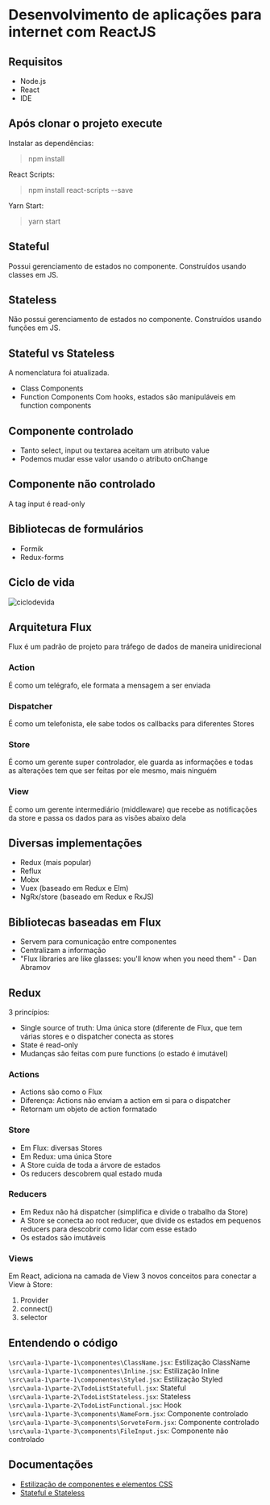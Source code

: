 # Desenvolvimento de aplicações para internet com ReactJS
## Requisitos
- Node.js 
- React
- IDE

## Após clonar o projeto execute
Instalar as dependências:
>npm install

React Scripts:
>npm install react-scripts --save

Yarn Start:
>yarn start

## Stateful
Possui gerenciamento de estados no componente. Construídos usando classes em JS.

## Stateless 
Não possui gerenciamento de estados no componente. Construídos usando funções em JS.

## Stateful vs Stateless 
A nomenclatura foi atualizada.
- Class Components
- Function Components
Com hooks, estados são manipuláveis em function components

## Componente controlado
- Tanto select, input ou textarea aceitam um atributo value
- Podemos mudar esse valor usando o atributo onChange

## Componente não controlado
A tag input é read-only

## Bibliotecas de formulários
- Formik
- Redux-forms

## Ciclo de vida
![ciclodevida](https://user-images.githubusercontent.com/72028645/134172165-a434f09c-282c-4b5b-b3d6-052680a6f05f.png)

## Arquitetura Flux
Flux é um padrão de projeto para tráfego de dados de maneira unidirecional

### Action
É como um telégrafo, ele formata a mensagem a ser enviada

### Dispatcher 
É como um telefonista, ele sabe todos os callbacks para diferentes Stores

### Store
É como um gerente super controlador, ele guarda as informações e todas as alterações tem que ser feitas por ele mesmo, mais ninguém

### View
É como um gerente intermediário (middleware) que recebe as notificações da store e passa os dados para as visões abaixo dela

## Diversas implementações
- Redux (mais popular)
- Reflux
- Mobx
- Vuex (baseado em Redux e Elm)
- NgRx/store (baseado em Redux e RxJS)

## Bibliotecas baseadas em Flux
- Servem para comunicação entre componentes
- Centralizam a informação
- "Flux libraries are like glasses: you'll know when you need them" - Dan Abramov

## Redux
3 princípios:
- Single source of truth: Uma única store (diferente de Flux, que tem várias stores e o dispatcher conecta as stores
- State é read-only
- Mudanças são feitas com pure functions (o estado é imutável)

### Actions
- Actions são como o Flux
- Diferença: Actions não enviam a action em si para o dispatcher
- Retornam um objeto de action formatado

### Store
- Em Flux: diversas Stores
- Em Redux: uma única Store
- A Store cuida de toda a árvore de estados
- Os reducers descobrem qual estado muda

### Reducers
- Em Redux não há dispatcher (simplifica e divide o trabalho da Store)
- A Store se conecta ao root reducer, que divide os estados em pequenos reducers para descobrir como lidar com esse estado
- Os estados são imutáveis

### Views
Em React, adiciona na camada de View 3 novos conceitos para conectar a View à Store:
1. Provider
2. connect()
3. selector

## Entendendo o código
`\src\aula-1\parte-1\componentes\ClassName.jsx`: Estilização ClassName <br>
`\src\aula-1\parte-1\componentes\Inline.jsx`: Estilização Inline <br>
`\src\aula-1\parte-1\componentes\Styled.jsx`: Estilização Styled <br>
`\src\aula-1\parte-2\TodoListStatefull.jsx`: Stateful <br>
`\src\aula-1\parte-2\TodoListStateless.jsx`: Stateless <br>
`\src\aula-1\parte-2\TodoListFunctional.jsx`: Hook <br>
`\src\aula-1\parte-3\components\NameForm.jsx`: Componente controlado <br>
`\src\aula-1\parte-3\components\SorveteForm.jsx`: Componente controlado <br>
`\src\aula-1\parte-3\components\FileInput.jsx`: Componente não controlado <br>

## Documentações
- [Estilização de componentes e elementos CSS](https://www.w3schools.com/react/react_css.asp)
- [Stateful e Stateless](https://programmingwithmosh.com/javascript/stateful-stateless-components-react/)
